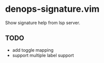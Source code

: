 # denops-signature.vim
Show signature help from lsp server.

## TODO
- add toggle mapping
- support multiple label support
